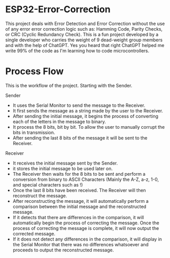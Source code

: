 # ESP32-Error-Correction
This project deals with Error Detection and Error Correction without the use of any error error correction logic such as: Hamming Code, Parity Checks, or CRC (Cyclic Redundancy Check). This is a fun project developed by a single developer who carries the weight of 9 dead-weight group members and with the help of ChatGPT. Yes you heard that right ChatGPT helped me write 99% of the code as I'm learning how to code microcontrollers.

# Process Flow
This is the workflow of the project. Starting with the Sender.

Sender
- It uses the Serial Monitor to send the message to the Receiver.
- It first sends the message as a string made by the user to the Receiver.
- After sending the initial message, it begins the process of converting each of the letters in the message to binary.
- It process the 8 bits, bit by bit. To allow the user to manually corrupt the bits in transmission.
- After sending the last 8 bits of the message it will be sent to the Receiver.

Receiver
- It receives the initial message sent by the Sender.
- it stores the initial message to be used later on.
- The Receiver then waits for the 8 bits to be sent and perform a conversion from binary to ASCII Characters (Mainly the A-Z, a-z, 1-0, and special characters such as !)
- Once the last 8 bits have been received. The Receiver will then reconstruct the message.
- After reconstructing the message, it will automatically perform a comparison between the initial message and the reconstructed message.
- If it detects that there are differences in the comparison, it will automatically begin the process of correcting the message. Once the process of correcting the message is complete, it will now output the corrected message.
- If it does not detect any differences in the comparison, it will display in the Serial Monitor that there was no differences whatsoever and proceeds to output the reconstructed message.
